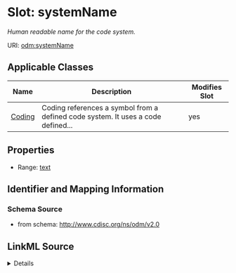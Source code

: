 # Slot: systemName


_Human readable name for the code system._



URI: [odm:systemName](http://www.cdisc.org/ns/odm/v2.0/systemName)



<!-- no inheritance hierarchy -->




## Applicable Classes

| Name | Description | Modifies Slot |
| --- | --- | --- |
[Coding](Coding.md) | Coding references a symbol from a defined code system. It uses a code defined... |  yes  |







## Properties

* Range: [text](text.md)





## Identifier and Mapping Information







### Schema Source


* from schema: http://www.cdisc.org/ns/odm/v2.0




## LinkML Source

<details>
```yaml
name: systemName
description: Human readable name for the code system.
from_schema: http://www.cdisc.org/ns/odm/v2.0
rank: 1000
alias: systemName
domain_of:
- Coding
range: text

```
</details>